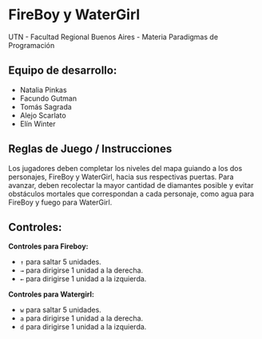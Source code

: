 #  FireBoy y WaterGirl

UTN - Facultad Regional Buenos Aires - Materia Paradigmas de Programación

## Equipo de desarrollo: 

- Natalia Pinkas
- Facundo Gutman
- Tomás Sagrada
- Alejo Scarlato
- Elín Winter

## Reglas de Juego / Instrucciones

Los jugadores deben completar los niveles del mapa guiando a los dos personajes, FireBoy y WaterGirl, hacia sus respectivas puertas. Para avanzar, deben recolectar la mayor cantidad de diamantes posible y evitar obstáculos mortales que correspondan a cada personaje, como agua para FireBoy y fuego para WaterGirl.

## Controles:

**Controles para Fireboy:**

- ```↑``` para saltar 5 unidades.
- ```→``` para dirigirse 1 unidad a la derecha. 
- ```←``` para dirigirse 1 unidad a la izquierda. 

**Controles para Watergirl:**

- ```w``` para saltar 5 unidades.
- ```a``` para dirigirse 1 unidad a la derecha. 
- ```d``` para dirigirse 1 unidad a la izquierda. 